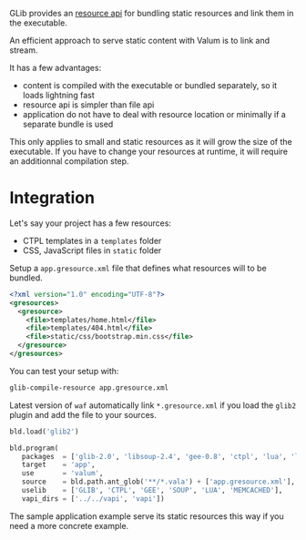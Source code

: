GLib provides an [resource api](http://valadoc.org/#!api=gio-2.0/GLib.Resource)
for bundling static resources and link them in the executable.

An efficient approach to serve static content with Valum is to link and stream.

It has a few advantages:

 - content is compiled with the executable or bundled separately, so it loads
   lightning fast
 - resource api is simpler than file api
 - application do not have to deal with resource location or minimally if a
   separate bundle is used

This only applies to small and static resources as it will grow the size of the
executable. If you have to change your resources at runtime, it will require an
additionnal compilation step.

# Integration

Let's say your project has a few resources:

 * CTPL templates in a `templates` folder
 * CSS, JavaScript files in `static` folder

Setup a `app.gresource.xml` file that defines what resources will to be bundled.

```xml
<?xml version="1.0" encoding="UTF-8"?>
<gresources>
  <gresource>
    <file>templates/home.html</file>
    <file>templates/404.html</file>
    <file>static/css/bootstrap.min.css</file>
  </gresource>
</gresources>
```

You can test your setup with:

```bash
glib-compile-resource app.gresource.xml
```

Latest version of `waf` automatically link `*.gresource.xml` if you load the
`glib2` plugin and add the file to your sources.

```python
bld.load('glib2')

bld.program(
   packages  = ['glib-2.0', 'libsoup-2.4', 'gee-0.8', 'ctpl', 'lua', 'libmemcached'],
   target    = 'app',
   use       = 'valum',
   source    = bld.path.ant_glob('**/*.vala') + ['app.gresource.xml'],
   uselib    = ['GLIB', 'CTPL', 'GEE', 'SOUP', 'LUA', 'MEMCACHED'],
   vapi_dirs = ['../../vapi', 'vapi'])
```

The sample application example serve its static resources this way if you need
a more concrete example.
